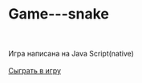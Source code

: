# Game---snake<br><br>

Игра написана на Java Script(native)<br><br>
<a href="https://onesuch.github.io/Game/">Сыграть в игру</a>
